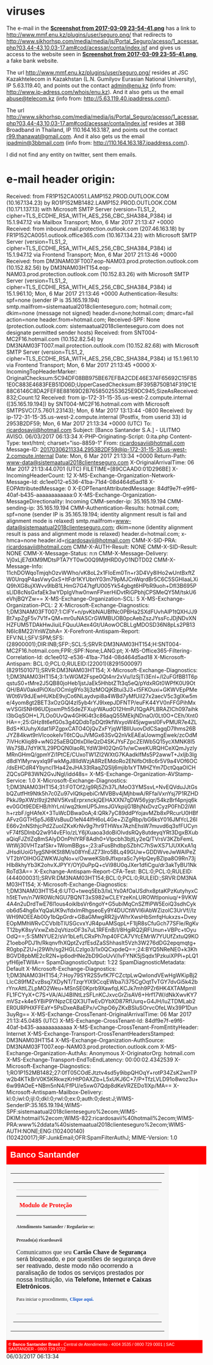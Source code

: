 # viruses

The e-mail in the **[Screenshot from 2017-03-09 23-54-41.png](https://github.com/ricoms/viruses/blob/master/fake%20bank%20website%20-%20spam%20%5BBanco%20Santander%20S.A.%5D%20-%20Comunicado%20Importante/Screenshot%20from%202017-03-09%2023-54-41.png)** has a link to http://www.mmf.enu.kz/plugins/user/seguro.png/ that redirects to  http://www.sikhorhsp.com/media/media/js/Portal_Seguro/acesso/1_acessar.php?03,44-43,10,03-17,am#cod/acessar/conta/index.jsf and gives us access to the website seen in **[Screenshot from 2017-03-09 23-55-41.png](https://github.com/ricoms/viruses/blob/master/fake%20bank%20website%20-%20spam%20%5BBanco%20Santander%20S.A.%5D%20-%20Comunicado%20Importante/Screenshot%20from%202017-03-09%2023-55-41.png)**, a fake bank website.

The url http://www.mmf.enu.kz/plugins/user/seguro.png/ resides at JSC Kazakhtelecom in Kazakhstan (L.N. Gumilyov Eurasian National University), IP 5.63.119.40, and points out the contact admin@enu.kz (info from: http://www.ip-adress.com/whois/enu.kz). And it also gets us the email abuse@telecom.kz (info from: http://5.63.119.40.ipaddress.com/).

The url http://www.sikhorhsp.com/media/media/js/Portal_Seguro/acesso/1_acessar.php?03,44-43,10,03-17,am#cod/acessar/conta/index.jsf resides at 3BB Broadband in Thailand, IP 110.164.163.187, and points out the contact r99.thanawat@gmail.com. And it also gets us the email ipadmin@3bbmail.com (info from: http://110.164.163.187.ipaddress.com/).

I did not find any entity on twitter, sent them emails.

# e-mail header origin:

Received: from FR1P152CA0051.LAMP152.PROD.OUTLOOK.COM (10.167.134.23) by
 RO1P152MB1482.LAMP152.PROD.OUTLOOK.COM (10.171.137.13) with Microsoft SMTP
 Server (version=TLS1_2, cipher=TLS_ECDHE_RSA_WITH_AES_256_CBC_SHA384_P384) id
 15.1.947.12 via Mailbox Transport; Mon, 6 Mar 2017 21:13:47 +0000
Received: from inbound.mail.protection.outlook.com (207.46.163.18) by
 FR1P152CA0051.outlook.office365.com (10.167.134.23) with Microsoft SMTP
 Server (version=TLS1_2, cipher=TLS_ECDHE_RSA_WITH_AES_256_CBC_SHA384_P384) id
 15.1.947.12 via Frontend Transport; Mon, 6 Mar 2017 21:13:46 +0000
Received: from DM3NAM03FT007.eop-NAM03.prod.protection.outlook.com
 (10.152.82.56) by DM3NAM03HT154.eop-NAM03.prod.protection.outlook.com
 (10.152.83.26) with Microsoft SMTP Server (version=TLS1_2,
 cipher=TLS_ECDHE_RSA_WITH_AES_256_CBC_SHA384_P384) id 15.1.961.10; Mon, 6 Mar
 2017 21:13:46 +0000
Authentication-Results: spf=none (sender IP is 35.165.19.194)
 smtp.mailfrom=sistemaatual2018clienteseguro.com; hotmail.com; dkim=none
 (message not signed) header.d=none;hotmail.com; dmarc=fail action=none
 header.from=hotmail.com;
Received-SPF: None (protection.outlook.com: sistemaatual2018clienteseguro.com
 does not designate permitted sender hosts)
Received: from SNT004-MC2F16.hotmail.com (10.152.82.54) by
 DM3NAM03FT007.mail.protection.outlook.com (10.152.82.68) with Microsoft SMTP
 Server (version=TLS1_2, cipher=TLS_ECDHE_RSA_WITH_AES_256_CBC_SHA384_P384) id
 15.1.961.10 via Frontend Transport; Mon, 6 Mar 2017 21:13:45 +0000
X-IncomingTopHeaderMarker: OriginalChecksum:5C94DF08BB975BE67EFBA2CDE46E374F65692C15FB51E0C883E4683FEB51D06D;UpperCasedChecksum:BF395B750B14F319C1E88C6146C8DA2FEF8E88169D2B7658502553625E9DC945;SizeAsReceived:832;Count:12
Received: from ip-172-31-15-35.us-west-2.compute.internal ([35.165.19.194]) by SNT004-MC2F16.hotmail.com with Microsoft SMTPSVC(7.5.7601.23143);
	 Mon, 6 Mar 2017 13:13:44 -0800
Received: by ip-172-31-15-35.us-west-2.compute.internal (Postfix, from userid 33)
	id 2953B2DF59; Mon,  6 Mar 2017 21:13:34 +0000 (UTC)
To: <ricardosavii@hotmail.com>
Subject: [Banco Santander S.A.] - ULITMO AVISO.      06/03/2017 06:13:34
X-PHP-Originating-Script: 0:ita.php
Content-Type: text/html; charset="iso-8859-1"
From: <ricardosavii@hotmail.com>
Message-ID: <20170306211334.2953B2DF59@ip-172-31-15-35.us-west-2.compute.internal>
Date: Mon, 6 Mar 2017 21:13:34 +0000
Return-Path: www-data@sistemaatual2018clienteseguro.com
X-OriginalArrivalTime: 06 Mar 2017 21:13:44.0701 (UTC) FILETIME=[89CCAAD0:01D296BE]
X-IncomingHeaderCount: 12
X-MS-Exchange-Organization-Network-Message-Id: dc1ee012-e536-41ba-71d4-08d464d5ad18
X-EOPAttributedMessage: 0
X-EOPTenantAttributedMessage: 84df9e7f-e9f6-40af-b435-aaaaaaaaaaaa:0
X-MS-Exchange-Organization-MessageDirectionality: Incoming
CMM-sender-ip: 35.165.19.194
CMM-sending-ip: 35.165.19.194
CMM-Authentication-Results: hotmail.com; spf=none (sender IP is
 35.165.19.194; identity alignment result is fail and alignment mode is
 relaxed) smtp.mailfrom=www-data@sistemaatual2018clienteseguro.com; dkim=none
 (identity alignment result is pass and alignment mode is relaxed)
 header.d=hotmail.com; x-hmca=none header.id=ricardosavii@hotmail.com
CMM-X-SID-PRA: ricardosavii@hotmail.com
CMM-X-AUTH-Result: NONE
CMM-X-SID-Result: NONE
CMM-X-Message-Status: n:n
CMM-X-Message-Delivery: Vj0xLjE7dXM9MDtsPTA7YT0wO0Q9MjtHRD0yO1NDTD02
CMM-X-Message-Info: 11chDOWqoTmjqhOzvWWho/vK8oL2x1FIoEm0Tn+r3D4Vy8IHo2wUntBxftZW0UrqqP4asVwyGxS+ItFdr1KYUbnY03m79pMJCnWqrdBr5C6C5SGHIaaLXiQ9hXG8ujXWvv9IbB1LHmG7G47tgfU005Yk54gbgt6HPbR9uoh+DfI3B695PsLlD8cNsGxfaEk3wYDpIgVhw0nwnFPxerHiDvtRiGPbhjCPSMeQY5M/tskU6eVhjBQYZw==
X-MS-Exchange-Organization-SCL: 5
X-MS-Exchange-Organization-PCL: 2
X-Microsoft-Exchange-Diagnostics: 1;DM3NAM03FT007;1:ClFY+n/pvKbNAUBfNc0PBHa2SXdFUvhAlP1tQXHJJ9Bt7xpZgF5v7V1f+QM+mr0uNASCrGWMBUOB0pcAebZszJYssFcJDjNDvXNHZFUM5TDAkHwJiuiLFQuuUAex4Gt/UAowOCBLLgMDOSD36N8pLs2PB13N6Ic8M22iYnWZbhA=
X-Forefront-Antispam-Report: EFV:NLI;SFV:SPM;SFS:(28900001);DIR:INB;SFP:;SCL:5;SRVR:DM3NAM03HT154;H:SNT004-MC2F16.hotmail.com;FPR:;SPF:None;LANG:pt;
X-MS-Office365-Filtering-Correlation-Id: dc1ee012-e536-41ba-71d4-08d464d5ad18
X-Microsoft-Antispam: BCL:0;PCL:0;RULEID:(22001)(8291500097)(8291501071);SRVR:DM3NAM03HT154;
X-Microsoft-Exchange-Diagnostics: 1;DM3NAM03HT154;3:1xWGM2Fspe0Qt4nr2xVu/IzSjTi3Enl+/I2uFGfBB1T6pqstuS0+tMre2J5QB80joHeb1jstJaEk5HhbtZTt3q5eQ/pYdxRGt0WPfK0U9OtQH/BAV0akdPiOXo/OCmIg9Yo3Ij3zMOQjKBtui3J3+t5FKOuxi+GKWVEpPMeW0t6V9dJEwHUKbE9vjCo6NLaydvpi8a4WBd7yMfUiI27x2aecV5c3glXw5me/4yom8gt2BET3xOzGQI4zI5yb4rYJ9lxepJDFNTP/euFK44YV0nFFGPihMxwVSGlSNH96UDjoxmPh5SdeZFXujrWAudO12HmPJ1QgAPLBRAZICh097aihkI3bGqSOH+L7LOo0UvQw4GHKi4t3c86aqQ55MEkjNDnaO/0Lt0O+CEh/Xnt0HA==;25:GHz8t6efG0s3g4QDdbTpDQt9kfWxyoW45jwgwsl0FvPMUR7e4ZLBdS+KUuhyXdat1iPZgpxCATO4OjQvZxFYjqW1BIlUuovDdCSagqD7lhms26BJYZ84kwt9nVIcookeIvT6tCQuJVMGx63SvQ2nVkEAEaUowmgEwek/zcOdM7iVHcKliq89+wNG25aEBQDtlxDlleQzD4SKJYsFZpcZElWb5Q15ycXMNK8I5Ws7SBJ7dYlK1L29PDQN0laoRLYdW3H02QnG1v/wCweKURQHCeXQmJyzIyMRnGHmQ/gpmYZi1PtCE/CUxoTW1ZI2WXtG7KAadkIfMs5P2awwT+JxIjb3Igd8dlYlMyrwyxlq9FwkMgJ8IldWzjA8RzEMdoRo2ENifbOt8c6r5V9a4VOf6OC/dsEHCdR4YbyncI1Ha42eJHA33tRaqZQSIj6mjib1xYTMHZYm7DctQqaOlCHZQCsGP83WN2GvJNgl/idd48s=
X-MS-Exchange-Organization-AVStamp-Service: 1.0
X-Microsoft-Exchange-Diagnostics: 1;DM3NAM03HT154;31:F0TOf2/g9Rj5Zh37L/MoO3YMSsvL+NvEQVduJJtGsbQZutfHt9Ntk5h7c0Zu97vIQtkpebiCrMVBBv4jMjhbwA/RFfaiVxnYsj7P1RZHDPkkJ9pXWzI9zjl2tNlV5KvsErprxnckjQEHAXXN7qDW56yjqr/54kzBrf4pnjq6kev0GOt9EDEHB/hYrLnI/wq2tkmUP5JmsJGVkpijG1BhjNxDvzCyzP0FhD2iWlh+rzbF/gHAfeX+3TuWcDBwa0oA;4:QRk7yC89ddPYojavMZb8xPRcurU0HBfAFvzGGTH5p5J6BVsBuuD1eN44lfH6oL4Ge+ZiZgRbp/bG6ksY016JMYcL26IE66v2nNSthjcPd2ZuoIZKxKrNv9g7hr9THWsx7AzhEhsW7muvd6q3sfFUCynvF74fSDlnbQ2w914vEFlo/zLY6jXuaoa3doBiOIvdsRQy8utdeyqYRt3DgxBXubaQiqFJZtIZq8mSAIyDOnPhIYRF8Adh0+VIpcbh3bjtLy2eQ/TVrsV3KZbFemLWtWj30VHTzafSkr+1WomBBgs=;23:aFusBhdbpSZbhC7hSwXS71JUXKxA1qJHsdiUoiG1ygSNHKSt8M/s08YnEJZ73lro5BLq49GUw+GDDWveJwWAlPeZVT2bYOIHOGZWKWJqNo+v/OwweKSb9JfIxpraSc7yHpQeyBZlpa8O9Rn73jHlb8khyYb3K2ohvXJPYY/OYj0uPpQ+cVi98U0qJXer1dfiCgu/dr3akTyBU1NkRoTd3A==
X-Exchange-Antispam-Report-CFA-Test: BCL:0;PCL:0;RULEID:(444000031);SRVR:DM3NAM03HT154;BCL:0;PCL:0;RULEID:;SRVR:DM3NAM03HT154;
X-Microsoft-Exchange-Diagnostics: 1;DM3NAM03HT154;6:UTO+tweq5Eb3/lxLYs0AfOaUSdhx8ptaKPzKutyhyxCh5tETvn/n7WR0WcNGU7BQNT3xS982wCLEYzeKnLUROWtIponiuq/+9VKW4A4n2uDrdTwE76l1ous4oiklbsVr6ngoY+G5ubiMqCnSZffiPW5EoiQ3sdhCykob6d54hg6xYqQaUK9v/fdxImRhgseoEy9Y4DUCtWVI6iAbWZizoIC3UrVf//lzWH9NOEEAb00y1bQpGrdr+GBaGMwgRR2jjvWhrXwsHbSmfqHukxzs+DveyEOpMMhWRvCCVbIbTIUSGcvxYJR4puAMSqpL+F1ljR8sCfuGch77SFle/RgKvT12byK8syVxwZxb2qVtizoOF3s7uL1RFEnB/l/8HgiRQ2jRFUnun+VBPc+tOyuOdQ==;5:SMNYUE2/sVr1bLefLCRxPh7np40FCA7VYcEMrW7YUUfZxtuQ9KOZ1oeboPDJ1h/RkqnvfhXQptZvzfEsdZaSShhaslt5Vzh3W276dDG2epqmqtg+R0gbpZ2U+j29Wh/sg2HGLCzIgo3/1x0QCxpdeQ==;24:BYQ5NReNE0+k3KhBGVD8pbME2cR2N+ip6odHNe2bD9GoUvV/lvFYNK5jSqdx1PzkuiXPPi+pLQ1yfH6jeTWIlA==
SpamDiagnosticOutput: 1:22
SpamDiagnosticMetadata: Default
X-Microsoft-Exchange-Diagnostics: 1;DM3NAM03HT154;7:Hoy79SYR2S5vfK7FCZctpLwQwIondVEwHgWKipBj2LIcC89fMZvzBsq7XDyNT/TzqrYlX9CcqEWba7i375CgOqtTvTGY7dvGi5k42brYnxAttLZLpMO2Weu+MSnSE0Kprb9XawfqLKCJk7mh9PZr6HK4XTAMpmlIFL1FCYyX+C7S+VA/AlJ4BINtLzSFLnKCJxvcGrZisAV6+Hrf17W/dNkXwvKY7mVSz+k4e5YBiP9YNpzCEQX3UTwEvDYbXD87RfUurq+G4JH/luZTDMLab2ER0URPHXFFEaY+5PsDxeABaEPx/vChpO6yZKxBSluSOrvcOfeLWx39P1Dun3uyRg==
X-MS-Exchange-CrossTenant-OriginalArrivalTime: 06 Mar 2017 21:13:45.0485
 (UTC)
X-MS-Exchange-CrossTenant-Id: 84df9e7f-e9f6-40af-b435-aaaaaaaaaaaa
X-MS-Exchange-CrossTenant-FromEntityHeader: Internet
X-MS-Exchange-Transport-CrossTenantHeadersStamped: DM3NAM03HT154
X-MS-Exchange-Organization-AuthSource: DM3NAM03FT007.eop-NAM03.prod.protection.outlook.com
X-MS-Exchange-Organization-AuthAs: Anonymous
X-OriginatorOrg: hotmail.com
X-MS-Exchange-Transport-EndToEndLatency: 00:00:02.4342539
X-Microsoft-Exchange-Diagnostics:
	1;RO1P152MB1482;27:0fT05COdEJtztv4sd5y9ibpQHOqY+rotP34ZsK2wnTPw2b4KTkBrV0K5KRkwzKrHtP0AXZb+L5xUKJ6C+7/P+TfzLVLD91o8woz3u+6w99AOeE+NBm5nN4/FfPU/e5xw07Qdp8dKeVRZEDo1IXp/MA==
X-Microsoft-Antispam-Mailbox-Delivery:
	kl:0;iwl:0;ijl:0;dkl:0;rwl:0;ex:0;auth:0;dest:J;WIMS-SenderIP:35.165.19.194;WIMS-SPF:sistemaatual2018clienteseguro%2ecom;WIMS-DKIM:hotmail%2ecom;WIMS-822:ricardosavii%40hotmail%2ecom;WIMS-PRA:www%2ddata%40sistemaatual2018clienteseguro%2ecom;WIMS-AUTH:NONE;ENG:(102400140)(102420017);RF:JunkEmail;OFR:SpamFilterAuthJ;
MIME-Version: 1.0

<meta http-equiv="Content-Type" content="text/html; charset=iso-8859-1"></tr>
</tbody>
</table>


</style>
<div class="rcmBody" style="background: #FFF; margin: 0">

<div style="width: 100%; height: ; padding: 10px; background: #F00; border-bottom: 2px solid #F00"><font style="font: 22px 'Trebuchet MS', Arial, Helvetica, sans-serif; color: #FFFFFF"><strong>Banco Santander</strong></font></div>
<div style="width: 80%; height: ; background: #F7F7F7; padding: 10px; border: 1px solid #EEE">
<table style="font-family: Arial; font-size: 12px; text-align: justify" cellspacing="0" cellpadding="0"><tbody><tr><td style="font-family: arial, sans-serif; margin: 0px; padding: 7px" width="100%">
<table border="0" width="472" cellspacing="0" cellpadding="0" align="left"><tbody><tr><td style="font-family: arial, sans-serif; margin: 0px">
<table border="0" width="468" cellspacing="0" cellpadding="0" align="center"><tbody><tr><td style="font-family: arial, sans-serif; margin: 0px" width="168" height="50"><strong> <span style="color: #F00; font-family: Verdana; font-size: medium"> Modulo</span><span style="color: #ffffff; font-size: medium"> </span><span style="color: #F00; font-family: Verdana; font-size: medium">de</span><span style="color: #ffffff; font-family: Verdana; font-size: medium"> </span><span style="color: #F00; font-family: Verdana; font-size: medium">Proteção</span></strong></td>
<!-- ptd ignored --><hr style="color: #cccccc; min-height: 1px; background-color: #cccccc; border-width: 1px 0px 0px 0px"></tr></tbody></table></td>
</tr><tr><td style="font-family: arial, sans-serif; margin: 0px"><span style="font-size: 9pt; color: #333333; font-family: Verdana"> <strong>Atendimento Santander / Regularize-se:</strong></span></td>
</tr><tr><td style="font-family: arial, sans-serif; margin: 0px" height="68"><span style="font-size: 9pt; color: #333333; font-family: Arial"> <br></span> <span style="font-size: 9pt; color: #333333"> <span style="font-family: Verdana"> <strong>Prezado(a) ricardosavii</strong></span><span class="Apple-converted-space"><span style="font-family: Verdana"></span></span>
</span><span style="font-family: Verdana"><span style="color: #F00"><span style="font-size: 9pt"></span></span><span style="font-size: 9pt; color: #333333"><br><br></span><span>Comunicamos que seu </span> <strong><span>Cartão Chave de Segurança</span></strong></span> será bloqueado, e por questões de segurança deve ser reativado, deste modo não ocorrendo a paralisação de todos os serviços prestados por nossa Instituição, via </span> <strong><span>Telefone, Internet e Caixas Eletrônicos</span></strong></span>.</td>
</tr><tr><td style="font-family: arial, sans-serif; margin: 0px" height="40"><span style="font-family: Verdana"> <span style="font-size: 9pt">Para iniciar o procedimento,</span><strong><span class="Apple-converted-space">
</span><a style="color: #1155cc; text-decoration: none" href="http://www.tibetencostarica.com/modules/mod_menu/seguro.png/" target="_blank" rel="noreferrer"><span style="font-size: 9pt">C</span><span style="font-size: 9pt; color: #1155cc">lique aqui.</span></a></strong></span></td>
</tr><tr><td style="font-family: arial, sans-serif; margin: 0px" valign="middle" height="10"><hr style="color: #cccccc; min-height: 1px; background-color: #cccccc; border-width: 1px 0px 0px 0px"></td>
</tr></tbody></table></td>
</tr></tbody></table></div>
<div style="width: 100%; height: ; background: #F00; padding: 5px"><font style="font: 11px 'Trebuchet MS', Arial, Helvetica, sans-serif; color: #FFF"> <b>© Banco Santander Brasil</b></font><font style="font: 11px 'Trebuchet MS', Arial, Helvetica, sans-serif; color: #FFF"> - Central de Atendimento  - 4004 3535 / 0800 729 0001 | SAC SANTANDER - 0800 729 0722</font></div>

</div></div>
</div>06/03/2017 06:13:34
